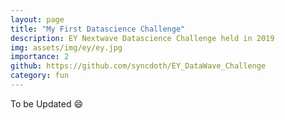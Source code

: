 ```yaml
---
layout: page
title: "My First Datascience Challenge"
description: EY Nextwave Datascience Challenge held in 2019
img: assets/img/ey/ey.jpg
importance: 2
github: https://github.com/syncdoth/EY_DataWave_Challenge
category: fun
---
```

To be Updated :smile: